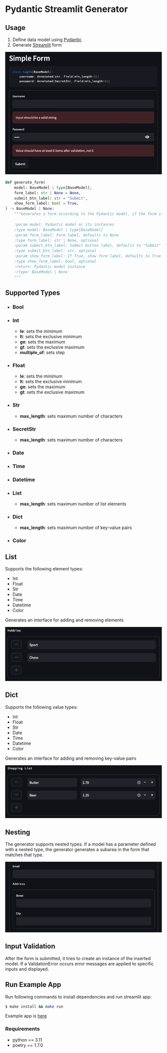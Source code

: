 # Pydantic Streamlit Generator

## Usage

1) Define data model using [Pydantic](https://docs.pydantic.dev/latest/)
2) Generate [Streamlit](https://streamlit.io) form


![Simple example image](/imgs/simple_example.png "Simple Example")

```python
def generate_form(
    model: BaseModel | type[BaseModel],
    form_label: str | None = None,
    submit_btn_label: str = "Submit",
    show_form_label: bool = True,
) -> BaseModel | None:
    """Generates a form according to the Pydantic model, if the form is submitted it returns an instance of the model.

    :param model: Pydantic model or its instances
    :type model: BaseModel | type[BaseModel]
    :param form_label: Form label, defaults to None
    :type form_label: str | None, optional
    :param submit_btn_label: Submit button label, defaults to "Submit"
    :type submit_btn_label: str, optional
    :param show_form_label: If True, show form label, defaults to True
    :type show_form_label: bool, optional
    :return: Pydantic model instance
    :rtype: BaseModel | None
    """

```

## Supported Types

- ### Bool
- ### Int
    - **le**: sets the minimum
    - **lt**: sets the exclusive minimum
    - **ge**: sets the maximum
    - **gt**: sets the exclusive maximum
    - **multiple_of**: sets step
- ### Float
    - **le**: sets the minimum
    - **lt**: sets the exclusive minimum
    - **ge**: sets the maximum
    - **gt**: sets the exclusive maximum
- ### Str
    - **max_length**: sets maximum number of characters
- ### SecretStr
    - **max_length**: sets maximum number of characters
- ### Date
- ### Time
- ### Datetime
- ### List
    - **max_length**: sets maximum number of list elements
- ### Dict
    - **max_length**: sets maximum number of key-value pairs
- ### Color

## List

Supports the following element types:
- Int
- Float
- Str
- Date
- Time
- Datetime
- Color

Generates an interface for adding and removing elements

![List input](/imgs/list_input.png "List Input")

## Dict

Supports the following value types:
- Int
- Float
- Str
- Date
- Time
- Datetime
- Color

Generates an interface for adding and removing key-value pairs

![Dict input](/imgs/dict_input.png "Dict Input")

## Nesting

The generator supports nested types. If a model has a parameter defined with a nested type, the generator generates a subarea in the form that matches that type.

![Nested type](/imgs/nested_type.png "Nested Type")

## Input Validation

After the form is submitted, it tries to create an instance of the inserted model. If a ValidationError occurs error messages are applied to specific inputs and displayed. 

## Run Example App

Run following commands to install dependencies and run streamlit app:
```bash
$ make install && make run
```

Example app is [here](http://localhost:8501)

### Requirements
- python == 3.11
- poetry == 1.7.0
